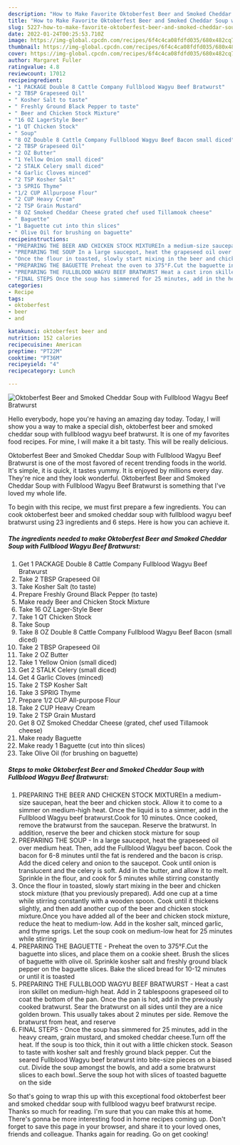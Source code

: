 ```yaml
---
description: "How to Make Favorite Oktoberfest Beer and Smoked Cheddar Soup with Fullblood Wagyu Beef Bratwurst"
title: "How to Make Favorite Oktoberfest Beer and Smoked Cheddar Soup with Fullblood Wagyu Beef Bratwurst"
slug: 5227-how-to-make-favorite-oktoberfest-beer-and-smoked-cheddar-soup-with-fullblood-wagyu-beef-bratwurst
date: 2022-01-24T00:25:53.710Z
image: https://img-global.cpcdn.com/recipes/6f4c4ca08fdfd035/680x482cq70/oktoberfest-beer-and-smoked-cheddar-soup-with-fullblood-wagyu-beef-bratwurst-recipe-main-photo.jpg
thumbnail: https://img-global.cpcdn.com/recipes/6f4c4ca08fdfd035/680x482cq70/oktoberfest-beer-and-smoked-cheddar-soup-with-fullblood-wagyu-beef-bratwurst-recipe-main-photo.jpg
cover: https://img-global.cpcdn.com/recipes/6f4c4ca08fdfd035/680x482cq70/oktoberfest-beer-and-smoked-cheddar-soup-with-fullblood-wagyu-beef-bratwurst-recipe-main-photo.jpg
author: Margaret Fuller
ratingvalue: 4.8
reviewcount: 17012
recipeingredient:
- "1 PACKAGE Double 8 Cattle Company Fullblood Wagyu Beef Bratwurst"
- "2 TBSP Grapeseed Oil"
- " Kosher Salt to taste"
- " Freshly Ground Black Pepper to taste"
- " Beer and Chicken Stock Mixture"
- "16 OZ LagerStyle Beer"
- "1 QT Chicken Stock"
- " Soup"
- "8 OZ Double 8 Cattle Company Fullblood Wagyu Beef Bacon small diced"
- "2 TBSP Grapeseed Oil"
- "2 OZ Butter"
- "1 Yellow Onion small diced"
- "2 STALK Celery small diced"
- "4 Garlic Cloves minced"
- "2 TSP Kosher Salt"
- "3 SPRIG Thyme"
- "1/2 CUP Allpurpose Flour"
- "2 CUP Heavy Cream"
- "2 TSP Grain Mustard"
- "8 OZ Smoked Cheddar Cheese grated chef used Tillamook cheese"
- " Baguette"
- "1 Baguette cut into thin slices"
- " Olive Oil for brushing on baguette"
recipeinstructions:
- "PREPARING THE BEER AND CHICKEN STOCK MIXTUREIn a medium-size saucepan, heat the beer and chicken stock. Allow it to come to a simmer on medium-high heat. Once the liquid is to a simmer, add in the Fullblood Wagyu beef bratwurst.Cook for 10 minutes. Once cooked, remove the bratwurst from the saucepan. Reserve the bratwurst. In addition, reserve the beer and chicken stock mixture for soup"
- "PREPARING THE SOUP In a large saucepot, heat the grapeseed oil over medium heat. Then, add the Fullblood Wagyu beef bacon. Cook the bacon for 6-8 minutes until the fat is rendered and the bacon is crisp. Add the diced celery and onion to the saucepot. Cook until onion is translucent and the celery is soft. Add in the butter, and allow it to melt. Sprinkle in the flour, and cook for 5 minutes while stirring constantly"
- "Once the flour in toasted, slowly start mixing in the beer and chicken stock mixture (that you previously prepared). Add one cup at a time while stirring constantly with a wooden spoon. Cook until it thickens slightly, and then add another cup of the beer and chicken stock mixture.Once you have added all of the beer and chicken stock mixture, reduce the heat to medium-low. Add in the kosher salt, minced garlic, and thyme sprigs. Let the soup cook on medium-low heat for 25 minutes while stirring"
- "PREPARING THE BAGUETTE Preheat the oven to 375°F.Cut the baguette into slices, and place them on a cookie sheet. Brush the slices of baguette with olive oil. Sprinkle kosher salt and freshly ground black pepper on the baguette slices. Bake the sliced bread for 10-12 minutes or until it is toasted"
- "PREPARING THE FULLBLOOD WAGYU BEEF BRATWURST Heat a cast iron skillet on medium-high heat. Add in 2 tablespoons grapeseed oil to coat the bottom of the pan. Once the pan is hot, add in the previously cooked bratwurst. Sear the bratwurst on all sides until they are a nice golden brown. This usually takes about 2 minutes per side. Remove the bratwurst from heat, and reserve"
- "FINAL STEPS Once the soup has simmered for 25 minutes, add in the heavy cream, grain mustard, and smoked cheddar cheese.Turn off the heat. If the soup is too thick, thin it out with a little chicken stock. Season to taste with kosher salt and freshly ground black pepper. Cut the seared Fullblood Wagyu beef bratwurst into bite-size pieces on a biased cut. Divide the soup amongst the bowls, and add a some bratwurst slices to each bowl..Serve the soup hot with slices of toasted baguette on the side"
categories:
- Recipe
tags:
- oktoberfest
- beer
- and

katakunci: oktoberfest beer and 
nutrition: 152 calories
recipecuisine: American
preptime: "PT22M"
cooktime: "PT36M"
recipeyield: "4"
recipecategory: Lunch

---
```



![Oktoberfest Beer and Smoked Cheddar Soup with Fullblood Wagyu Beef Bratwurst](https://img-global.cpcdn.com/recipes/6f4c4ca08fdfd035/680x482cq70/oktoberfest-beer-and-smoked-cheddar-soup-with-fullblood-wagyu-beef-bratwurst-recipe-main-photo.jpg)

Hello everybody, hope you're having an amazing day today. Today, I will show you a way to make a special dish, oktoberfest beer and smoked cheddar soup with fullblood wagyu beef bratwurst. It is one of my favorites food recipes. For mine, I will make it a bit tasty. This will be really delicious.

Oktoberfest Beer and Smoked Cheddar Soup with Fullblood Wagyu Beef Bratwurst is one of the most favored of recent trending foods in the world. It's simple, it is quick, it tastes yummy. It is enjoyed by millions every day. They're nice and they look wonderful. Oktoberfest Beer and Smoked Cheddar Soup with Fullblood Wagyu Beef Bratwurst is something that I've loved my whole life.




To begin with this recipe, we must first prepare a few ingredients. You can cook oktoberfest beer and smoked cheddar soup with fullblood wagyu beef bratwurst using 23 ingredients and 6 steps. Here is how you can achieve it.

<!--inarticleads1-->

##### The ingredients needed to make Oktoberfest Beer and Smoked Cheddar Soup with Fullblood Wagyu Beef Bratwurst:

1. Get 1 PACKAGE Double 8 Cattle Company Fullblood Wagyu Beef Bratwurst
1. Take 2 TBSP Grapeseed Oil
1. Take  Kosher Salt (to taste)
1. Prepare  Freshly Ground Black Pepper (to taste)
1. Make ready  Beer and Chicken Stock Mixture
1. Take 16 OZ Lager-Style Beer
1. Take 1 QT Chicken Stock
1. Take  Soup
1. Take 8 OZ Double 8 Cattle Company Fullblood Wagyu Beef Bacon (small diced)
1. Take 2 TBSP Grapeseed Oil
1. Take 2 OZ Butter
1. Take 1 Yellow Onion (small diced)
1. Get 2 STALK Celery (small diced)
1. Get 4 Garlic Cloves (minced)
1. Take 2 TSP Kosher Salt
1. Take 3 SPRIG Thyme
1. Prepare 1/2 CUP All-purpose Flour
1. Take 2 CUP Heavy Cream
1. Take 2 TSP Grain Mustard
1. Get 8 OZ Smoked Cheddar Cheese (grated, chef used Tillamook cheese)
1. Make ready  Baguette
1. Make ready 1 Baguette (cut into thin slices)
1. Take  Olive Oil (for brushing on baguette)




<!--inarticleads2-->

##### Steps to make Oktoberfest Beer and Smoked Cheddar Soup with Fullblood Wagyu Beef Bratwurst:

1. PREPARING THE BEER AND CHICKEN STOCK MIXTUREIn a medium-size saucepan, heat the beer and chicken stock. Allow it to come to a simmer on medium-high heat. Once the liquid is to a simmer, add in the Fullblood Wagyu beef bratwurst.Cook for 10 minutes. Once cooked, remove the bratwurst from the saucepan. Reserve the bratwurst. In addition, reserve the beer and chicken stock mixture for soup
1. PREPARING THE SOUP - In a large saucepot, heat the grapeseed oil over medium heat. Then, add the Fullblood Wagyu beef bacon. Cook the bacon for 6-8 minutes until the fat is rendered and the bacon is crisp. Add the diced celery and onion to the saucepot. Cook until onion is translucent and the celery is soft. Add in the butter, and allow it to melt. Sprinkle in the flour, and cook for 5 minutes while stirring constantly
1. Once the flour in toasted, slowly start mixing in the beer and chicken stock mixture (that you previously prepared). Add one cup at a time while stirring constantly with a wooden spoon. Cook until it thickens slightly, and then add another cup of the beer and chicken stock mixture.Once you have added all of the beer and chicken stock mixture, reduce the heat to medium-low. Add in the kosher salt, minced garlic, and thyme sprigs. Let the soup cook on medium-low heat for 25 minutes while stirring
1. PREPARING THE BAGUETTE - Preheat the oven to 375°F.Cut the baguette into slices, and place them on a cookie sheet. Brush the slices of baguette with olive oil. Sprinkle kosher salt and freshly ground black pepper on the baguette slices. Bake the sliced bread for 10-12 minutes or until it is toasted
1. PREPARING THE FULLBLOOD WAGYU BEEF BRATWURST - Heat a cast iron skillet on medium-high heat. Add in 2 tablespoons grapeseed oil to coat the bottom of the pan. Once the pan is hot, add in the previously cooked bratwurst. Sear the bratwurst on all sides until they are a nice golden brown. This usually takes about 2 minutes per side. Remove the bratwurst from heat, and reserve
1. FINAL STEPS - Once the soup has simmered for 25 minutes, add in the heavy cream, grain mustard, and smoked cheddar cheese.Turn off the heat. If the soup is too thick, thin it out with a little chicken stock. Season to taste with kosher salt and freshly ground black pepper. Cut the seared Fullblood Wagyu beef bratwurst into bite-size pieces on a biased cut. Divide the soup amongst the bowls, and add a some bratwurst slices to each bowl..Serve the soup hot with slices of toasted baguette on the side




So that's going to wrap this up with this exceptional food oktoberfest beer and smoked cheddar soup with fullblood wagyu beef bratwurst recipe. Thanks so much for reading. I'm sure that you can make this at home. There's gonna be more interesting food in home recipes coming up. Don't forget to save this page in your browser, and share it to your loved ones, friends and colleague. Thanks again for reading. Go on get cooking!
